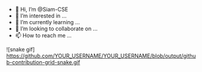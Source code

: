 - 👋 Hi, I’m @Siam-CSE
- 👀 I’m interested in ...
- 🌱 I’m currently learning ...
- 💞️ I’m looking to collaborate on ...
- 📫 How to reach me ...

<!---
Siam-CSE/Siam-CSE is a ✨ special ✨ repository because its `README.md` (this file) appears on your GitHub profile.
You can click the Preview link to take a look at your changes.
--->
![snake gif]
https://github.com/YOUR_USERNAME/YOUR_USERNAME/blob/output/github-contribution-grid-snake.gif
